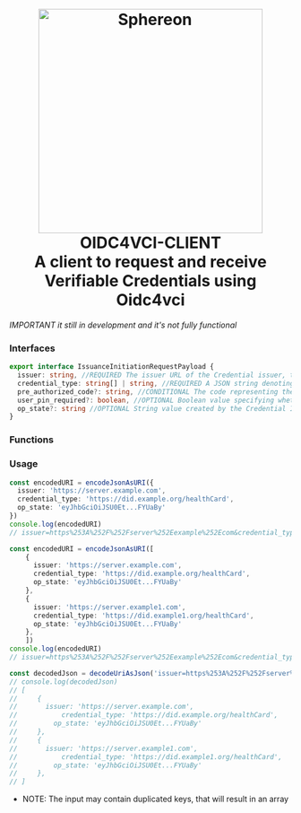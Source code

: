 <h1 align="center">
  <br>
  <a href="https://www.sphereon.com"><img src="https://sphereon.com/content/themes/sphereon/assets/img/logo.svg" alt="Sphereon" width="400"></a>
    <br>OIDC4VCI-CLIENT 
    <br>A client to request and receive Verifiable Credentials using Oidc4vci
  <br>
</h1>

_IMPORTANT it still in development and it's not fully functional_

### Interfaces

```typescript
export interface IssuanceInitiationRequestPayload {
  issuer: string, //REQUIRED The issuer URL of the Credential issuer, the Wallet is requested to obtain one or more Credentials from.
  credential_type: string[] | string, //REQUIRED A JSON string denoting the type of the Credential the Wallet shall request
  pre_authorized_code?: string, //CONDITIONAL The code representing the issuer's authorization for the Wallet to obtain Credentials of a certain type. This code MUST be short lived and single-use. MUST be present in a pre-authorized code flow.
  user_pin_required?: boolean, //OPTIONAL Boolean value specifying whether the issuer expects presentation of a user PIN along with the Token Request in a pre-authorized code flow. Default is false.
  op_state?: string //OPTIONAL String value created by the Credential Issuer and opaque to the Wallet that is used to bind the sub-sequent authentication request with the Credential Issuer to a context set up during previous steps
}
```

### Functions

### Usage

```typescript
const encodedURI = encodeJsonAsURI({
  issuer: 'https://server.example.com',
  credential_type: 'https://did.example.org/healthCard',
  op_state: 'eyJhbGciOiJSU0Et...FYUaBy'
})
console.log(encodedURI)
// issuer=https%253A%252F%252Fserver%252Eexample%252Ecom&credential_type=https%253A%252F%252Fdid%252Eexample%252Eorg%252FhealthCard&op_state=eyJhbGciOiJSU0Et...FYUaBy
```

```typescript
const encodedURI = encodeJsonAsURI([
    {
      issuer: 'https://server.example.com',
      credential_type: 'https://did.example.org/healthCard',
      op_state: 'eyJhbGciOiJSU0Et...FYUaBy'
    },
    {
      issuer: 'https://server.example1.com',
      credential_type: 'https://did.example1.org/healthCard',
      op_state: 'eyJhbGciOiJSU0Et...FYUaBy'
    },
    ])
console.log(encodedURI)
// issuer=https%253A%252F%252Fserver%252Eexample%252Ecom&credential_type=https%253A%252F%252Fdid%252Eexample%252Eorg%252FhealthCard&op_state=eyJhbGciOiJSU0Et...FYUaBy&issuer=https%253A%252F%252Fserver%252Eexample%252Ecom&credential_type=https%253A%252F%252Fdid%252Eexample%252Eorg%252FhealthCard&op_state=eyJhbGciOiJSU0Et...FYUaBy
```

```typescript
const decodedJson = decodeUriAsJson('issuer=https%253A%252F%252Fserver%252Eexample%252Ecom&credential_type=https%253A%252F%252Fdid%252Eexample%252Eorg%252FhealthCard&op_state=eyJhbGciOiJSU0Et...FYUaBy&issuer=https%253A%252F%252Fserver%252Eexample1%252Ecom&credential_type=https%253A%252F%252Fdid%252Eexample1%252Eorg%252FhealthCard&op_state=eyJhbGciOiJSU0Et...FYUaBy')
// console.log(decodedJson)
// [
//     {
//       issuer: 'https://server.example.com',
//           credential_type: 'https://did.example.org/healthCard',
//         op_state: 'eyJhbGciOiJSU0Et...FYUaBy'
//     },
//     {
//       issuer: 'https://server.example1.com',
//           credential_type: 'https://did.example1.org/healthCard',
//         op_state: 'eyJhbGciOiJSU0Et...FYUaBy'
//     },
// ]
```
* NOTE: The input may contain duplicated keys, that will result in an array
